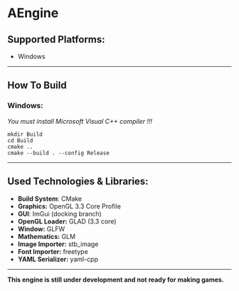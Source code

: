 # AEngine

## Supported Platforms:
- Windows
  
---

## How To Build
### **Windows:**
*You must install Microsoft Visual C++ compiler !!!*

    mkdir Build
    cd Build
    cmake ..
    cmake --build . --config Release

---

## Used Technologies & Libraries:
- **Build System**: CMake
- **Graphics:** OpenGL 3.3 Core Profile
- **GUI**: ImGui (docking branch)
- **OpenGL Loader:** GLAD (3.3 core)
- **Window:** GLFW
- **Mathematics:** GLM
- **Image Importer:** stb_image
- **Font Importer:** freetype
- **YAML Serializer:** yaml-cpp

---
**This engine is still under development and not ready for making games.**
